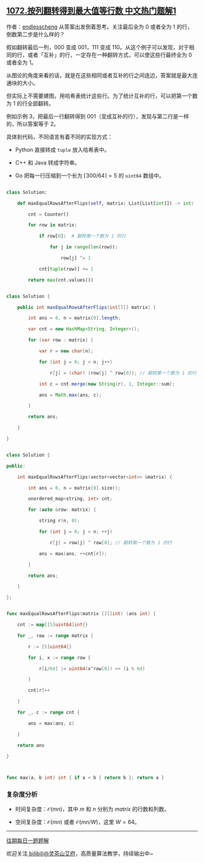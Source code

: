 ## [1072.按列翻转得到最大值等行数 中文热门题解1](https://leetcode.cn/problems/flip-columns-for-maximum-number-of-equal-rows/solutions/100000/ni-xiang-si-wei-pythonjavacgo-by-endless-915k)

作者：[endlesscheng](https://leetcode.cn/u/endlesscheng)
从答案出发倒着思考。关注最后全为 $0$ 或者全为 $1$ 的行，倒数第二步是什么样的？

假如翻转最后一列，$000$ 变成 $001$，$111$ 变成 $110$。从这个例子可以发现，对于相同的行，或者「互补」的行，一定存在一种翻转方式，可以使这些行最终全为 $0$ 或者全为 $1$。

从图论的角度来看的话，就是在这些相同或者互补的行之间连边，答案就是最大连通块的大小。

但实际上不需要建图，用哈希表统计这些行。为了统计互补的行，可以把第一个数为 $1$ 的行全部翻转。

例如示例 3，把最后一行翻转得到 $001$（变成互补的行），发现与第二行是一样的，所以答案等于 $2$。

具体到代码，不同语言有着不同的实现方式：

- Python 直接转成 `tuple` 放入哈希表中。
- C++ 和 Java 转成字符串。
- Go 把每一行压缩到一个长为 $\lceil 300/64\rceil=5$ 的 `uint64` 数组中。

```py [sol1-Python3]
class Solution:
    def maxEqualRowsAfterFlips(self, matrix: List[List[int]]) -> int:
        cnt = Counter()
        for row in matrix:
            if row[0]:  # 翻转第一个数为 1 的行
                for j in range(len(row)):
                    row[j] ^= 1
            cnt[tuple(row)] += 1
        return max(cnt.values())
```

```java [sol1-Java]
class Solution {
    public int maxEqualRowsAfterFlips(int[][] matrix) {
        int ans = 0, n = matrix[0].length;
        var cnt = new HashMap<String, Integer>();
        for (var row : matrix) {
            var r = new char[n];
            for (int j = 0; j < n; j++)
                r[j] = (char) (row[j] ^ row[0]); // 翻转第一个数为 1 的行
            int c = cnt.merge(new String(r), 1, Integer::sum);
            ans = Math.max(ans, c);
        }
        return ans;
    }
}
```

```cpp [sol1-C++]
class Solution {
public:
    int maxEqualRowsAfterFlips(vector<vector<int>> &matrix) {
        int ans = 0, n = matrix[0].size();
        unordered_map<string, int> cnt;
        for (auto &row: matrix) {
            string r(n, 0);
            for (int j = 0; j < n; ++j)
                r[j] = row[j] ^ row[0]; // 翻转第一个数为 1 的行
            ans = max(ans, ++cnt[r]);
        }
        return ans;
    }
};
```

```go [sol1-Go]
func maxEqualRowsAfterFlips(matrix [][]int) (ans int) {
    cnt := map[[5]uint64]int{}
    for _, row := range matrix {
        r := [5]uint64{}
        for i, x := range row {
            r[i/64] |= uint64(x^row[0]) << (i % 64)
        }
        cnt[r]++
    }
    for _, c := range cnt {
        ans = max(ans, c)
    }
    return ans
}

func max(a, b int) int { if a < b { return b }; return a }
```

### 复杂度分析

- 时间复杂度：$\mathcal{O}(mn)$，其中 $m$ 和 $n$ 分别为 $\textit{matrix}$ 的行数和列数。
- 空间复杂度：$\mathcal{O}(mn)$ 或者 $\mathcal{O}(mn/W)$，这里 $W=64$。

---

[往期每日一题题解](https://github.com/EndlessCheng/codeforces-go/blob/master/leetcode/SOLUTIONS.md)

欢迎关注[ biIibiIi@灵茶山艾府](https://space.bilibili.com/206214)，高质量算法教学，持续输出中~
